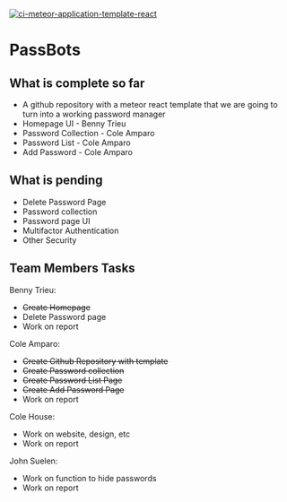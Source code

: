 [![ci-meteor-application-template-react](https://github.com/ics-software-engineering/meteor-application-template-react/actions/workflows/ci.yml/badge.svg)](https://github.com/ics-software-engineering/meteor-application-template-react/actions/workflows/ci.yml)


# PassBots 

## What is complete so far 

- A github repository with a meteor react template that we are going to turn into a working password manager 
- Homepage UI - Benny Trieu
- Password Collection - Cole Amparo
- Password List - Cole Amparo
- Add Password - Cole Amparo


## What is pending

- Delete Password Page
- Password collection 
- Password page UI 
- Multifactor Authentication 
- Other Security 

## Team Members Tasks

Benny Trieu:

- ~~Create Homepage~~
- Delete Password page
- Work on report

Cole Amparo: 

- ~~Create Github Repository with template~~
- ~~Create Password collection~~
- ~~Create Password List Page~~
- ~~Create Add Password Page~~
- Work on report


Cole House: 

- Work on website, design, etc 
- Work on report


John Suelen: 

- Work on function to hide passwords
- Work on report







